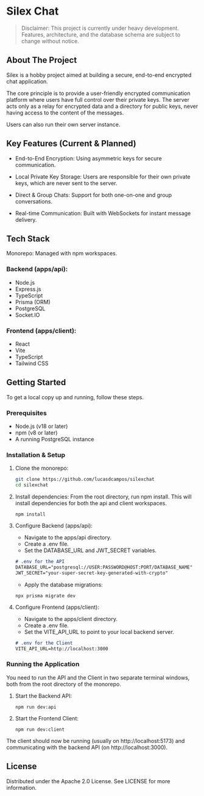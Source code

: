 # Silex Chat

> Disclaimer: This project is currently under heavy development. Features, architecture, and the database schema are subject to change without notice.

## About The Project

Silex is a hobby project aimed at building a secure, end-to-end encrypted chat application.

The core principle is to provide a user-friendly encrypted communication platform where users have full control over their private keys. The server acts only as a relay for encrypted data and a directory for public keys, never having access to the content of the messages.

Users can also run their own server instance.

## Key Features (Current & Planned)
- End-to-End Encryption: Using asymmetric keys for secure communication.

- Local Private Key Storage: Users are responsible for their own private keys, which are never sent to the server.

- Direct & Group Chats: Support for both one-on-one and group conversations.

- Real-time Communication: Built with WebSockets for instant message delivery.

## Tech Stack

Monorepo: Managed with npm workspaces.

### Backend (apps/api):

- Node.js
- Express.js
- TypeScript
- Prisma (ORM)
- PostgreSQL
- Socket.IO

### Frontend (apps/client):

- React
- Vite
- TypeScript
- Tailwind CSS

## Getting Started

To get a local copy up and running, follow these steps.

### Prerequisites
- Node.js (v18 or later)
- npm (v8 or later)
- A running PostgreSQL instance

### Installation & Setup

1. Clone the monorepo:

    ```bash
    git clone https://github.com/lucasdcampos/silexchat
    cd silexchat
    ```

2. Install dependencies:
    From the root directory, run npm install. This will install dependencies for both the api and client workspaces.

    ```
    npm install
    ```

3. Configure Backend (apps/api):

    - Navigate to the apps/api directory.
    - Create a .env file.
    - Set the DATABASE_URL and JWT_SECRET variables.

    ```md
    # .env for the API
    DATABASE_URL="postgresql://USER:PASSWORD@HOST:PORT/DATABASE_NAME"
    JWT_SECRET="your-super-secret-key-generated-with-crypto"
    ```

    - Apply the database migrations:

    ```
    npx prisma migrate dev
    ```

4. Configure Frontend (apps/client):

    - Navigate to the apps/client directory.
    - Create a .env file.
    - Set the VITE_API_URL to point to your local backend server.

    ```md
    # .env for the Client
    VITE_API_URL=http://localhost:3000
    ```

### Running the Application

You need to run the API and the Client in two separate terminal windows, both from the root directory of the monorepo.

1. Start the Backend API:
    ```
    npm run dev:api
    ```
2. Start the Frontend Client:
    ```
    npm run dev:client
    ```
The client should now be running (usually on http://localhost:5173) and communicating with the backend API (on http://localhost:3000).

## License
Distributed under the Apache 2.0 License. See LICENSE for more information.